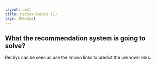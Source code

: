 ```yaml
---
layout: post
title: RecSys Basics (1)
tags: [RecSys]
---
```


## What the recommendation system is going to solve?

RecSys can be seen as use the known links to predict the unknown links.